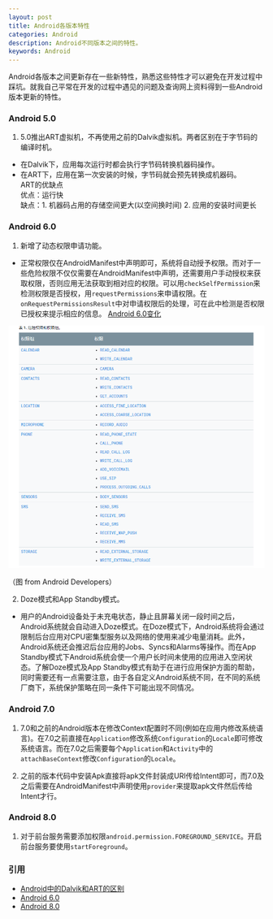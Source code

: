 ```yaml
---
layout: post
title: Android各版本特性
categories: Android
description: Android不同版本之间的特性。
keywords: Android
---
```


Android各版本之间更新存在一些新特性，熟悉这些特性才可以避免在开发过程中踩坑。就我自己平常在开发的过程中遇见的问题及查询网上资料得到一些Android版本更新的特性。

### Android 5.0
1. 5.0推出ART虚拟机，不再使用之前的Dalvik虚拟机。两者区别在于字节码的编译时机。  
* 在Dalvik下，应用每次运行时都会执行字节码转换机器码操作。
* 在ART下，应用在第一次安装的时候，字节码就会预先转换成机器码。  
ART的优缺点  
优点：运行快  
缺点：1. 机器码占用的存储空间更大(以空间换时间) 2. 应用的安装时间更长

### Android 6.0
1. 新增了动态权限申请功能。
* 正常权限仅在AndroidManifest中声明即可，系统将自动授予权限。而对于一些危险权限不仅仅需要在AndroidManifest中声明，还需要用户手动授权来获取权限，否则应用无法获取到相对应的权限。可以用`checkSelfPermission`来检测权限是否授权，用`requestPermissions`来申请权限。在`onRequestPermissionsResult`中对申请权限后的处理，可在此中检测是否权限已授权来提示相应的信息。 [Android 6.0变化](https://www.android.com/intl/en_hk/versions/marshmallow-6-0/)

![](/images/posts/android/android_permission.png)

（图 from Android Developers）

2. Doze模式和App Standby模式。
* 用户的Android设备处于未充电状态，静止且屏幕关闭一段时间之后，Android系统就会自动进入Doze模式。在Doze模式下，Android系统将会通过限制后台应用对CPU密集型服务以及网络的使用来减少电量消耗。此外，Android系统还会推迟后台应用的Jobs、Syncs和Alarms等操作。而在App Standby模式下Android系统会使一个用户长时间未使用的应用进入空闲状态。了解Doze模式及App Standby模式有助于在进行应用保护方面的帮助，同时需要还有一点需要注意，由于各自定义Android系统不同，在不同的系统厂商下，系统保护策略在同一条件下可能出现不同情况。


### Android 7.0
1. 7.0和之前的Android版本在修改Context配置时不同(例如在应用内修改系统语言)。在7.0之前直接在`Application`修改系统`Configuration`的`Locale`即可修改系统语言。而在7.0之后需要每个`Application`和`Activity`中的`attachBaseContext`修改`Configuration`的`Locale`。

2. 之前的版本代码中安装Apk直接将apk文件封装成URI传给Intent即可，而7.0及之后需要在AndroidManifest中声明使用`provider`来提取apk文件然后传给Intent才行。


### Android 8.0
1. 对于前台服务需要添加权限`android.permission.FOREGROUND_SERVICE`。开启前台服务要使用`startForeground`。


### 引用

* [Android中的Dalvik和ART的区别](https://www.jianshu.com/p/943a65cf9332)
* [Android 6.0](https://developer.android.com/about/versions/marshmallow)
* [Android 8.0](https://www.android.com/versions/oreo-8-0/)
